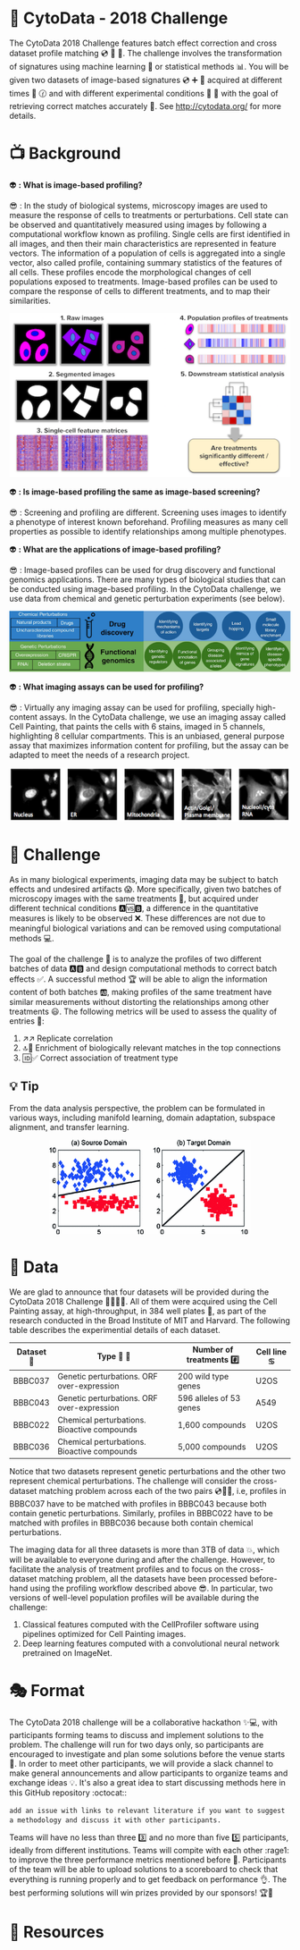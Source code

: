 # :microscope: CytoData - 2018 Challenge 

The CytoData 2018 Challenge features batch effect correction and cross dataset profile matching :cd: :twisted_rightwards_arrows: :dvd:. 
The challenge involves the transformation of signatures using machine learning :space_invader: or statistical methods :bar_chart:. 
You will be given two datasets of image-based signatures :cd: :heavy_plus_sign: :dvd: acquired at different times :date: :clock130: and with different experimental conditions :pill: :syringe: with the goal of retrieving correct matches accurately :dart:. 
See http://cytodata.org/ for more details.

# :tv: Background

:alien: **: What is image-based profiling?**

:sunglasses: : In the study of biological systems, microscopy images are used to measure the response of cells to treatments or perturbations. 
Cell state can be observed and quantitatively measured using images by following a computational workflow known as profiling. 
Single cells are first identified in all images, and then their main characteristics are represented in feature vectors.
The information of a population of cells is aggregated into a single vector, also called profile, containing summary statistics of the features of all cells.
These profiles encode the morphological changes of cell populations exposed to treatments.
Image-based profiles can be used to compare the response of cells to different treatments, and to map their similarities.

<p align="center">
  <img src="files/profiling.png?raw=True" alt="Profiling"/>
</p>


:alien: **: Is image-based profiling the same as image-based screening?**

:sunglasses: : Screening and profiling are different. 
Screening uses images to identify a phenotype of interest known beforehand.
Profiling measures as many cell properties as possible to identify relationships among multiple phenotypes.


:alien: **: What are the applications of image-based profiling?**

:sunglasses: : Image-based profiles can be used for drug discovery and functional genomics applications. 
There are many types of biological studies that can be conducted using image-based profiling.
In the CytoData challenge, we use data from chemical and genetic perturbation experiments (see below).

<p align="center">
  <img src="files/application.png?raw=True" alt="Applications"/>
</p>


:alien: **: What imaging assays can be used for profiling?**

:sunglasses: : Virtually any imaging assay can be used for profiling, specially high-content assays.
In the CytoData challenge, we use an imaging assay called Cell Painting, that paints the cells with 6 stains, imaged in 5 channels, highlighting 8 cellular compartments. 
This is an unbiased, general purpose assay that maximizes information content for profiling, but the assay can be adapted to meet the needs of a research project.

<p align="center">
  <img src="files/cell_painting.png?raw=True" alt="Applications"/>
</p>


# :checkered_flag: Challenge 

As in many biological experiments, imaging data may be subject to batch effects and undesired artifacts :scream:.
More specifically, given two batches of microscopy images with the same treatments :pill:, but acquired under different technical conditions :a::vs::b:, a difference in the quantitative measures is likely to be observed :x:.
These differences are not due to meaningful biological variations and can be removed using computational methods :computer:.

The goal of the challenge :checkered_flag: is to analyze the profiles of two different batches of data :a::b: and design computational methods to correct batch effects :white_check_mark:.
A successful method :trophy: will be able to align the information content of both batches :ab:, 
making profiles of the same treatment have similar measurements without distorting the relationships among other treatments :smiley:.
The following metrics will be used to assess the quality of entries :triangular_ruler::

1. :arrow_upper_right::arrow_upper_right: Replicate correlation
2. :top::arrows_counterclockwise: Enrichment of biologically relevant matches in the top connections
3. :id::white_check_mark: Correct association of treatment type

## :bulb: Tip

From the data analysis perspective, the problem can be formulated in various ways, including 
manifold learning, domain adaptation, subspace alignment, and transfer learning.

<p align="center">
  <img src="files/domains.png?raw=True" alt="Domains"/>
</p>


# :dvd: Data

We are glad to announce that four datasets will be provided during the CytoData 2018 Challenge :tada::tada::tada::tada:. 
All of them were acquired using the Cell Painting assay, at high-throughput, in 384 well plates :microscope:, as part of the research 
conducted in the Broad Institute of MIT and Harvard. 
The following table describes the experimential details of each dataset.

| Dataset :dvd: | Type :syringe: :pill: | Number of treatments :hash: | Cell line :cancer: |
|---|---|---|---|
| BBBC037 | Genetic perturbations. ORF over-expression | 200 wild type genes | U2OS |
| BBBC043 | Genetic perturbations. ORF over-expression | 596 alleles of 53 genes | A549 |
| BBBC022 | Chemical perturbations. Bioactive compounds | 1,600 compounds | U2OS |
| BBBC036 | Chemical perturbations. Bioactive compounds | 5,000 compounds | U2OS |

Notice that two datasets represent genetic perturbations and the other two represent chemical perturbations.
The challenge will consider the cross-dataset matching problem across each of the two pairs :cd::twisted_rightwards_arrows::dvd:, 
i.e, profiles in BBBC037 have to be matched with profiles in BBBC043 because both contain genetic perturbations.
Similarly, profiles in BBBC022 have to be matched with profiles in BBBC036 because both contain chemical perturbations.

The imaging data for all three datasets is more than 3TB of data :boom:, which will be available to everyone during and after the challenge.
However, to facilitate the analysis of treatment profiles and to focus on the cross-dataset matching problem, all the datasets have been processed
before-hand using the profiling workflow described above :sunglasses:.
In particular, two versions of well-level population profiles will be available during the challenge: 
1. Classical features computed with the CellProfiler software using pipelines optimized for Cell Painting images.
2. Deep learning features computed with a convolutional neural network pretrained on ImageNet.


# :performing_arts: Format

The CytoData 2018 challenge will be a collaborative hackathon :sparkles::computer:, with participants forming teams to discuss and implement solutions to the problem.
The challenge will run for two days only, so participants are encouraged to investigate and plan some solutions before the venue starts :pencil:.
In order to meet other participants, we will provide a slack channel to make general announcements and allow participants to organize teams and exchange ideas :bulb:.
It's also a great idea to start discussing methods here in this GitHub repository :octocat:: 

```add an issue with links to relevant literature if you want to suggest a methodology and discuss it with other participants.```


Teams will have no less than three :three: and no more than five :five: participants, ideally from different institutions. 
Teams will compite with each other :rage1: to improve the three performance metrics mentioned before :bowling:.
Participants of the team will be able to upload solutions to a scoreboard to check that everything is running properly and to get feedback on performance :ok_hand:.
The best performing solutions will win prizes provided by our sponsors! :trophy::clap:

# :wrench: Resources


